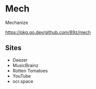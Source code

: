# Mech

Mechanize

https://pkg.go.dev/github.com/89z/mech

## Sites

- Deezer
- MusicBrainz
- Rotten Tomatoes
- YouTube
- ocr.space
